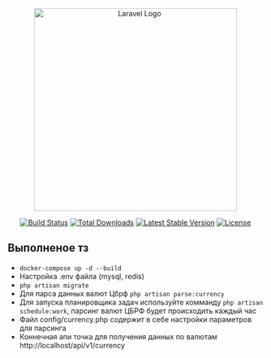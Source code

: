 <p align="center"><a href="https://laravel.com" target="_blank"><img src="https://raw.githubusercontent.com/laravel/art/master/logo-lockup/5%20SVG/2%20CMYK/1%20Full%20Color/laravel-logolockup-cmyk-red.svg" width="400" alt="Laravel Logo"></a></p>

<p align="center">
<a href="https://github.com/laravel/framework/actions"><img src="https://github.com/laravel/framework/workflows/tests/badge.svg" alt="Build Status"></a>
<a href="https://packagist.org/packages/laravel/framework"><img src="https://img.shields.io/packagist/dt/laravel/framework" alt="Total Downloads"></a>
<a href="https://packagist.org/packages/laravel/framework"><img src="https://img.shields.io/packagist/v/laravel/framework" alt="Latest Stable Version"></a>
<a href="https://packagist.org/packages/laravel/framework"><img src="https://img.shields.io/packagist/l/laravel/framework" alt="License"></a>
</p>

## Выполненое тз 


- ```docker-compose up -d --build```
- Настройка .env файла (mysql, redis)
- ```php artisan migrate```
- Для парса данных валют Цбрф ```php artisan parse:currency```
- Для запуска планировщика задач используйте комманду ```php artisan schedule:work```, парсинг валют ЦБРФ будет происходить каждый час 
- Файл config/currency.php содержит в себе настройки параметров для парсинга 
- Коннечная апи точка для получения данных по валютам http://localhost/api/v1/currency
